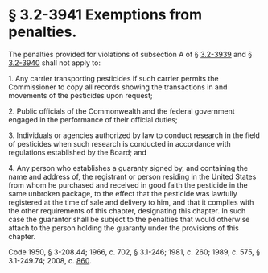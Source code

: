 # § 3.2-3941 Exemptions from penalties.

<p>The penalties provided for violations of subsection A of § <a href='http://law.lis.virginia.gov/vacode/3.2-3939/'>3.2-3939</a> and § <a href='http://law.lis.virginia.gov/vacode/3.2-3940/'>3.2-3940</a> shall not apply to:</p><p>1. Any carrier transporting pesticides if such carrier permits the Commissioner to copy all records showing the transactions in and movements of the pesticides upon request;</p><p>2. Public officials of the Commonwealth and the federal government engaged in the performance of their official duties;</p><p>3. Individuals or agencies authorized by law to conduct research in the field of pesticides when such research is conducted in accordance with regulations established by the Board; and</p><p>4. Any person who establishes a guaranty signed by, and containing the name and address of, the registrant or person residing in the United States from whom he purchased and received in good faith the pesticide in the same unbroken package, to the effect that the pesticide was lawfully registered at the time of sale and delivery to him, and that it complies with the other requirements of this chapter, designating this chapter. In such case the guarantor shall be subject to the penalties that would otherwise attach to the person holding the guaranty under the provisions of this chapter.</p><p>Code 1950, § 3-208.44; 1966, c. 702, § 3.1-246; 1981, c. 260; 1989, c. 575, § 3.1-249.74; 2008, c. <a href='http://lis.virginia.gov/cgi-bin/legp604.exe?081+ful+CHAP0860'>860</a>.</p>